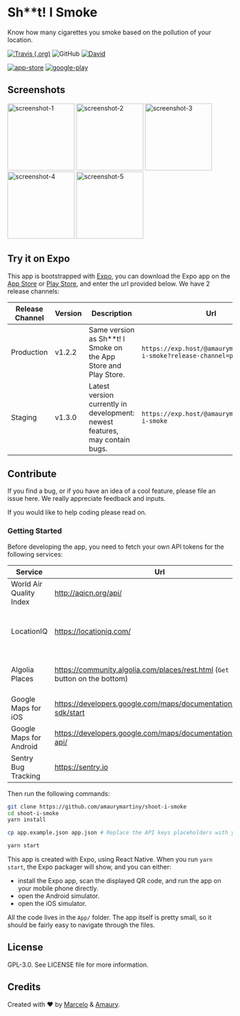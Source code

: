 # Sh\*\*t! I Smoke

Know how many cigarettes you smoke based on the pollution of your location.

[![Travis (.org)](https://img.shields.io/travis/amaurymartiny/shoot-i-smoke.svg)](https://travis-ci.org/amaurymartiny/shoot-i-smoke)
![GitHub](https://img.shields.io/github/license/amaurymartiny/shoot-i-smoke.svg)
[![David](https://img.shields.io/david/amaurymartiny/shoot-i-smoke.svg)](https://david-dm.org/amaurymartiny/shoot-i-smoke)

[![app-store](https://shootismoke.github.io/assets/images/app-store.png)](https://itunes.apple.com/us/app/s-i-smoke/id1365605567?mt=8) [![google-play](https://shootismoke.github.io/assets/images/play-store.png)](https://play.google.com/store/apps/details?id=com.shitismoke.app)

## Screenshots

<p float="left">
  <img src="https://lh3.googleusercontent.com/_5krR5h3Swz3rVYwIEX1xBI6rcKzqoagRkmHxk1gn3dyF8NAUO3CRLHyi9WrySf1Rd0=w2836-h1506" alt="screenshot-1" width="150">
  <img src="https://lh3.googleusercontent.com/LdpBxKgzW-1DjItGLXYZFoZWMTQ-kztkZ71Er17ccF2vH2tyAdmrQGUVoo8te6Irzwo=w2836-h1506" alt="screenshot-2" width="150">
  <img src="https://lh3.googleusercontent.com/qfn2N3e2MzMzB1dow033ZhTzOOwlkleIrf7mHmzqjP31MoAhhbr9OL2NMJz0mPqcioDI=w2836-h1506" alt="screenshot-3" width="150">
  <img src="https://lh3.googleusercontent.com/5195BJzKqOx70RHIUlevBoiAuDbYdTaL0c38khQynDNKQCpSc317lBHzatjH-F2dsQ=w2836-h1506" alt="screenshot-4" width="150">
  <img src="https://lh3.googleusercontent.com/_5krR5h3Swz3rVYwIEX1xBI6rcKzqoagRkmHxk1gn3dyF8NAUO3CRLHyi9WrySf1Rd0=w2836-h1506" alt="screenshot-5" width="150">
</p>

## Try it on Expo

This app is bootstrapped with [Expo](https://expo.io), you can download the Expo app on the [App Store](https://itunes.apple.com/us/app/expo-client/id982107779) or [Play Store](https://play.google.com/store/apps/details?id=host.exp.exponent), and enter the url provided below. We have 2 release channels:

| Release Channel | Version | Description                                                                 | Url                                                                        |
| --------------- | ------- | --------------------------------------------------------------------------- | -------------------------------------------------------------------------- |
| Production      | v1.2.2  | Same version as Sh\*\*t! I Smoke on the App Store and Play Store.           | `https://exp.host/@amaurymartiny/shoot-i-smoke?release-channel=production` |
| Staging         | v1.3.0  | Latest version currently in development: newest features, may contain bugs. | `https://exp.host/@amaurymartiny/shoot-i-smoke`                            |

## Contribute

If you find a bug, or if you have an idea of a cool feature, please file an issue here. We really appreciate feedback and inputs.

If you would like to help coding please read on.

### Getting Started

Before developing the app, you need to fetch your own API tokens for the following services:

| Service                 | Url                                                                                 | Comments                                                |
| ----------------------- | ----------------------------------------------------------------------------------- | ------------------------------------------------------- |
| World Air Quality Index | http://aqicn.org/api/                                                               | Required.                                               |
| LocationIQ              | https://locationiq.com/                                                             | Optional, but recommended for showing precise location. |
| Algolia Places          | https://community.algolia.com/places/rest.html (`Get Started` button on the bottom) | Optional, lower API rates if not provided.              |
| Google Maps for iOS     | https://developers.google.com/maps/documentation/ios-sdk/start                      | Optional in development.                                |
| Google Maps for Android | https://developers.google.com/maps/documentation/android-api/                       | Optional in development.                                |
| Sentry Bug Tracking     | https://sentry.io                                                                   | Optional.                                               |

Then run the following commands:

```bash
git clone https://github.com/amaurymartiny/shoot-i-smoke
cd shoot-i-smoke
yarn install

cp app.example.json app.json # Replace the API keys placeholders with your own tokens in app.json

yarn start
```

This app is created with Expo, using React Native. When you run `yarn start`, the Expo packager will show, and you can either:

- install the Expo app, scan the displayed QR code, and run the app on your mobile phone directly.
- open the Android simulator.
- open the iOS simulator.

All the code lives in the `App/` folder. The app itself is pretty small, so it should be fairly easy to navigate through the files.

## License

GPL-3.0. See LICENSE file for more information.

## Credits

Created with ❤ by [Marcelo](http://www.marcelocoelho.cc) & [Amaury](https://www.toptal.com/resume/amaury-martiny#utilize-unreal-developers-today).
